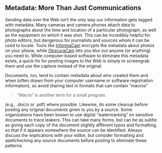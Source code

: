 Metadata: More Than Just Communications
---------------------------------------

Sending data over the Web isn’t the only way our information gets tagged
with metadata. Many cameras and camera phones attach data to photographs
about the time and location of a particular photograph, as well as the
equipment on which it was shot. This can be incredibly helpful for photo
editors, but dangerous for journalists and sources whom it can be used
to locate. Tools like
[InformaCam](https://guardianproject.info/informa/) encrypts the
metadata about photos on your phone, while
[ObscuraCam](https://guardianproject.info/apps/obscuracam/) lets you
blur out anyone (or anything) you need to. While computer-based software
to eliminate this metadata exists, a quick-fix for posting images to the
Web is simply to screengrab them and use the capture instead of the
original.

Documents, too, tend to contain metadata about who created them and when
(often drawn from your computer username or software registration
information), so avoid sharing text in formats that can contain “macros”

> “Macro” is another term for a small program.

(e.g., .doc/x or .pdf) where possible. Likewise, do some cleanup before
posting any original documents given to you by a source. Some
organizations have been known to use digital “watermarking” on sensitive
documents to trace leakers. This can take many forms, but can be as
subtle as giving each copy of the document slightly different typos and
formatting, so that if it appears somewhere the source can be
identified. Always discuss the implications with your editor, but
consider formatting and spellchecking any source documents before
posting to eliminate these patterns.
